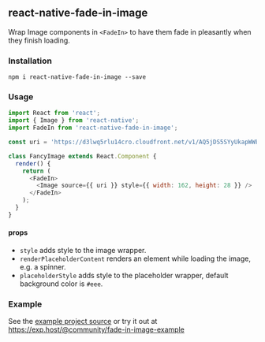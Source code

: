 ## react-native-fade-in-image

Wrap Image components in `<FadeIn>` to have them fade in pleasantly when they finish loading.

### Installation

```
npm i react-native-fade-in-image --save
```

### Usage

```javascript
import React from 'react';
import { Image } from 'react-native';
import FadeIn from 'react-native-fade-in-image';

const uri = 'https://d3lwq5rlu14cro.cloudfront.net/v1/AQ5jDS5SYyUkapWWEviV.png';

class FancyImage extends React.Component {
  render() {
    return (
      <FadeIn>
        <Image source={{ uri }} style={{ width: 162, height: 28 }} />
      </FadeIn>
    );
  }
}
```

#### props

- `style` adds style to the image wrapper.
- `renderPlaceholderContent` renders an element while loading the image, e.g. a spinner.
- `placeholderStyle` adds style to the placeholder wrapper, default background color is `#eee`.

### Example

See the [example
project
source](https://github.com/expo/react-native-fade-in-image/tree/master/example)
or try it out at https://exp.host/@community/fade-in-image-example
